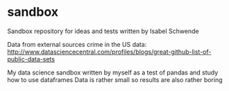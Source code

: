 # sandbox
Sandbox repository for ideas and tests
written by Isabel Schwende

Data from external sources
crime in the US data: http://www.datasciencecentral.com/profiles/blogs/great-github-list-of-public-data-sets

My data science sandbox written by myself as a test of pandas and study how to use dataframes
Data is rather small so results are also rather boring
